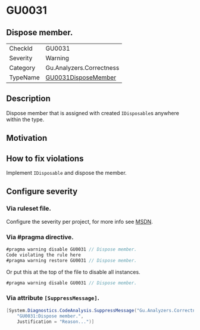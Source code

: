 # GU0031
## Dispose member.

<!-- start generated table -->
<table>
<tr>
  <td>CheckId</td>
  <td>GU0031</td>
</tr>
<tr>
  <td>Severity</td>
  <td>Warning</td>
</tr>
<tr>
  <td>Category</td>
  <td>Gu.Analyzers.Correctness</td>
</tr>
<tr>
  <td>TypeName</td>
  <td><a href="https://github.com/JohanLarsson/Gu.Analyzers/blob/master/Gu.Analyzers.Analyzers/GU0031DisposeMember.cs">GU0031DisposeMember</a></td>
</tr>
</table>
<!-- end generated table -->

## Description

Dispose member that is assigned with created `IDisposable`s anywhere within the type.

## Motivation



## How to fix violations

Implement `IDisposable` and dispose the member.

<!-- start generated config severity -->
## Configure severity

### Via ruleset file.

Configure the severity per project, for more info see [MSDN](https://msdn.microsoft.com/en-us/library/dd264949.aspx).

### Via #pragma directive.
```C#
#pragma warning disable GU0031 // Dispose member.
Code violating the rule here
#pragma warning restore GU0031 // Dispose member.
```

Or put this at the top of the file to disable all instances.
```C#
#pragma warning disable GU0031 // Dispose member.
```

### Via attribute `[SuppressMessage]`.

```C#
[System.Diagnostics.CodeAnalysis.SuppressMessage("Gu.Analyzers.Correctness", 
    "GU0031:Dispose member.", 
    Justification = "Reason...")]
```
<!-- end generated config severity -->
